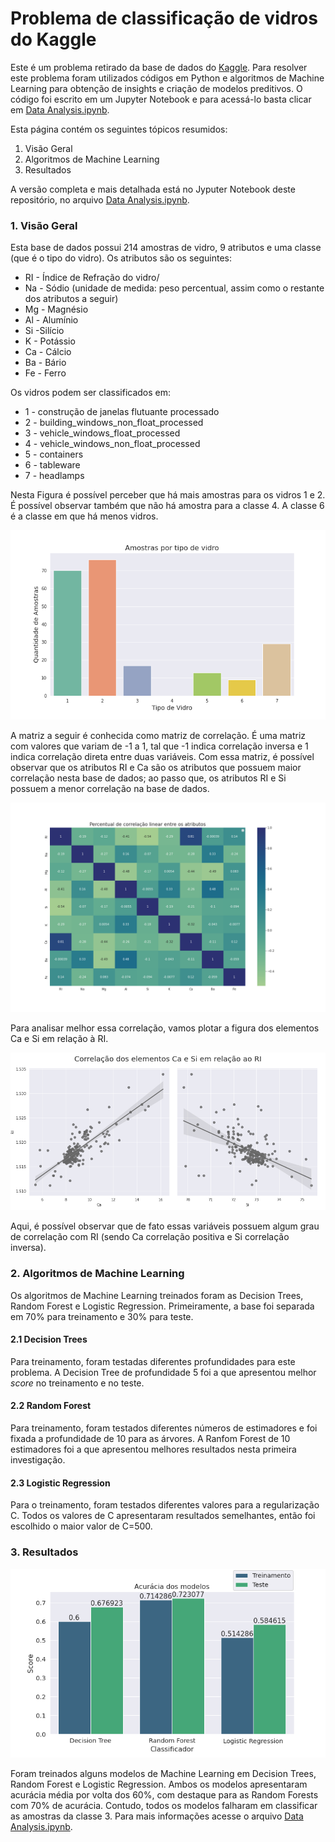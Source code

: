 # Problema de classificação de vidros do Kaggle

Este é um problema retirado da base de dados do [Kaggle](https://www.kaggle.com/uciml/glass). Para resolver este problema foram utilizados códigos em Python e algoritmos de Machine Learning para obtenção de insights e criação de modelos preditivos. O código foi escrito em um Jupyter Notebook e para acessá-lo basta clicar  em [Data Analysis.ipynb](https://github.com/davi-santos/Glass-Classification/blob/main/Data%20Analysis.ipynb).

Esta página contém os seguintes tópicos resumidos:

1. Visão Geral
2. Algoritmos de Machine Learning
3. Resultados

A versão completa e mais detalhada está no Jyputer Notebook deste repositório, no arquivo [Data Analysis.ipynb](https://github.com/davi-santos/Glass-Classification/blob/main/Data%20Analysis.ipynb).

### 1. Visão Geral

Esta base de dados possui 214 amostras de vidro, 9 atributos e uma classe (que é o tipo do vidro). Os atributos são os seguintes:

* RI - Índice de Refração do vidro/
* Na - Sódio (unidade de medida: peso percentual, assim como o restante dos atributos a seguir)
* Mg - Magnésio
* Al - Alumínio
* Si -Silício
* K - Potássio
* Ca - Cálcio
* Ba - Bário
* Fe - Ferro

Os vidros podem ser classificados em: 
* 1 - construção de janelas flutuante processado
* 2 - building_windows_non_float_processed
* 3 - vehicle_windows_float_processed
* 4 - vehicle_windows_non_float_processed
* 5 - containers
* 6 - tableware
* 7 - headlamps

Nesta Figura é possível perceber que há mais amostras para os vidros 1 e 2. É possível observar também que não há amostra para a classe 4. A classe 6 é a classe em que há menos vidros.

![alt text](https://github.com/davi-santos/Glass-Classification/blob/main/figures/amostras.png)

A matriz a seguir é conhecida como matriz de correlação. É uma matriz com valores que variam de -1 a 1, tal que -1 indica correlação inversa e 1 indica correlação direta entre duas variáveis. Com essa matriz, é possível observar que os atributos RI e Ca são os atributos que possuem maior correlação nesta base de dados; ao passo que, os atributos RI e Si possuem a menor correlação na base de dados.

![alt text](https://github.com/davi-santos/Glass-Classification/blob/main/figures/matrix.png)

Para analisar melhor essa correlação, vamos plotar a figura dos elementos Ca e Si em relação à RI. 

![alt text](https://github.com/davi-santos/Glass-Classification/blob/main/figures/elementos_corr.png)

Aqui, é possível observar que de fato essas variáveis possuem algum grau de correlação com RI (sendo Ca correlação positiva e Si correlação inversa).

### 2. Algoritmos de Machine Learning

  Os algoritmos de Machine Learning treinados foram as Decision Trees, Random Forest e Logistic Regression. Primeiramente, a base foi separada em 70% para treinamento e 30% para teste.

#### 2.1 Decision Trees

  Para treinamento, foram testadas diferentes profundidades para este problema. A Decision Tree de profundidade 5 foi a que apresentou melhor *score* no treinamento e no teste. 

#### 2.2 Random Forest
  Para treinamento, foram testados diferentes números de estimadores e foi fixada a profundidade de 10 para as árvores. A Ranfom Forest de 10 estimadores foi a que apresentou melhores resultados nesta primeira investigação.


#### 2.3 Logistic Regression

  Para o treinamento, foram testados diferentes valores para a regularização C. Todos os valores de C apresentaram resultados semelhantes, então foi escolhido o maior valor de C=500.

### 3. Resultados

![alt text](https://github.com/davi-santos/Glass-Classification/blob/main/figures/acuracia_modelos.png)

Foram treinados alguns modelos de Machine Learning em Decision Trees, Random Forest e Logistic Regression. Ambos os modelos apresentaram acurácia média por volta dos 60%, com destaque para as Random Forests com 70% de acurácia. Contudo, todos os modelos falharam em classificar as amostras da classe 3. Para mais informações acesse o arquivo [Data Analysis.ipynb](https://github.com/davi-santos/Glass-Classification/blob/main/Data%20Analysis.ipynb).

